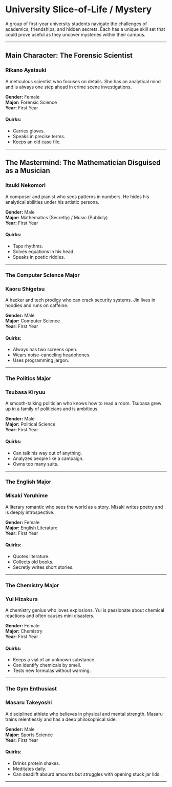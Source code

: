 # University Slice-of-Life / Mystery
A group of first-year university students navigate the challenges of academics, friendships, and hidden secrets. Each has a unique skill set that could prove useful as they uncover mysteries within their campus.  

---

## Main Character: The Forensic Scientist
### **Rikano Ayatsuki**  
A meticulous scientist who focuses on details. She has an analytical mind and is always one step ahead in crime scene investigations.  

**Gender:** Female  
**Major:** Forensic Science  
**Year:** First Year  

#### **Quirks:**  
- Carries gloves.  
- Speaks in precise terms.  
- Keeps an old case file.  

---

## The Mastermind: The Mathematician Disguised as a Musician
### **Itsuki Nekomori**  
A composer and pianist who sees patterns in numbers. He hides his analytical abilities under his artistic persona.  

**Gender:** Male  
**Major:** Mathematics (Secretly) / Music (Publicly)  
**Year:** First Year  

#### **Quirks:**  
- Taps rhythms.  
- Solves equations in his head.  
- Speaks in poetic riddles.  

---

### **The Computer Science Major**
### **Kaoru Shigetsu**  
A hacker and tech prodigy who can crack security systems. Jin lives in hoodies and runs on caffeine.  

**Gender:** Male  
**Major:** Computer Science  
**Year:** First Year  

#### **Quirks:**  
- Always has two screens open.  
- Wears noise-canceling headphones.  
- Uses programming jargon.  

---

### **The Politics Major**
### **Tsubasa Kiryuu**  
A smooth-talking politician who knows how to read a room. Tsubasa grew up in a family of politicians and is ambitious.  

**Gender:** Male  
**Major:** Political Science  
**Year:** First Year  

#### **Quirks:**  
- Can talk his way out of anything.  
- Analyzes people like a campaign.  
- Owns too many suits.  

---

### **The English Major**
### **Misaki Yoruhime**  
A literary romantic who sees the world as a story. Misaki writes poetry and is deeply introspective.  

**Gender:** Female  
**Major:** English Literature  
**Year:** First Year  

#### **Quirks:**  
- Quotes literature.  
- Collects old books.  
- Secretly writes short stories.  

---

### **The Chemistry Major**
### **Yui Hizakura**  
A chemistry genius who loves explosions. Yui is passionate about chemical reactions and often causes mini disasters.  

**Gender:** Female  
**Major:** Chemistry  
**Year:** First Year  

#### **Quirks:**  
- Keeps a vial of an unknown substance.  
- Can identify chemicals by smell.  
- Tests new formulas without warning.  

---

### **The Gym Enthusiast**
### **Masaru Takeyoshi**  
A disciplined athlete who believes in physical and mental strength. Masaru trains relentlessly and has a deep philosophical side.  

**Gender:** Male  
**Major:** Sports Science  
**Year:** First Year  

#### **Quirks:**  
- Drinks protein shakes.  
- Meditates daily.  
- Can deadlift absurd amounts but struggles with opening stuck jar lids.  

---

